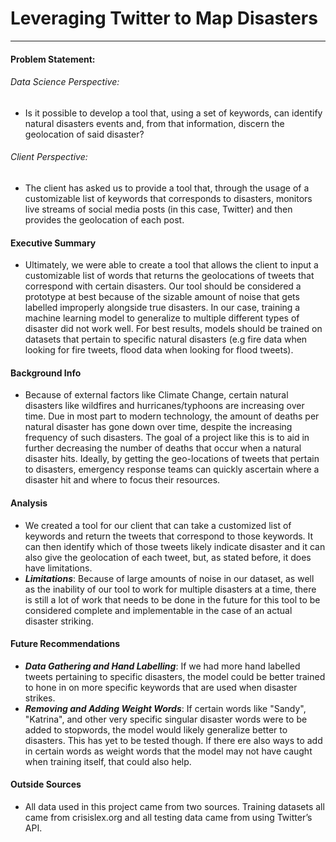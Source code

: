 # Leveraging Twitter to Map Disasters
--------
#### Problem Statement:
###### Data Science Perspective:
- Is it possible to develop a tool that, using a set of keywords, can identify natural disasters events and, from that information, discern the geolocation of said disaster?
###### Client Perspective:
- The client has asked us to provide a tool that, through the usage of a customizable list of keywords that corresponds to disasters, monitors live streams of social media posts (in this case, Twitter) and then provides the geolocation of each post.

#### Executive Summary
- Ultimately, we were able to create a tool that allows the client to input a customizable list of words that returns the geolocations of tweets that correspond with certain disasters. Our tool should be considered a prototype at best because of the sizable amount of noise that gets labelled improperly alongside true disasters. In our case, training a machine learning model to generalize to multiple different types of disaster did not work well. For best results, models should be trained on datasets that pertain to specific natural disasters (e.g fire data when looking for fire tweets, flood data when looking for flood tweets).

#### Background Info
- Because of external factors like Climate Change, certain natural disasters like wildfires and hurricanes/typhoons are increasing over time. Due in most part to modern technology, the amount of deaths per natural disaster has gone down over time, despite the increasing frequency of such disasters. The goal of a project like this is to aid in further decreasing the number of deaths that occur when a natural disaster hits. Ideally, by getting the geo-locations of tweets that pertain to disasters, emergency response teams can quickly ascertain where a disaster hit and where to focus their resources.


#### Analysis
 - We created a tool for our client that can take a customized list of keywords and return the tweets that correspond to those keywords. It can then identify which of those tweets likely indicate disaster and it can also give the geolocation of each tweet, but, as stated before, it does have limitations.
 - ***Limitations***: Because of large amounts of noise in our dataset, as well as the inability of our tool to work for multiple disasters at a time, there is still a lot of work that needs to be done in the future for this tool to be considered complete and implementable in the case of an actual disaster striking.
 #### Future Recommendations
 - ***Data Gathering and Hand Labelling***: If we had more hand labelled tweets pertaining to specific disasters, the model could be better trained to hone in on more specific keywords that are used when disaster strikes. 
 - ***Removing and Adding Weight Words***: If certain words like "Sandy", "Katrina", and other very specific singular disaster words were to be added to stopwords, the model would likely generalize better to disasters. This has yet to be tested though. If there ere also ways to add in certain words as weight words that the model may not have caught when training itself, that could also help.
#### Outside Sources
- All data used in this project came from two sources. Training datasets all came from crisislex.org and all testing data came from using Twitter’s API.
